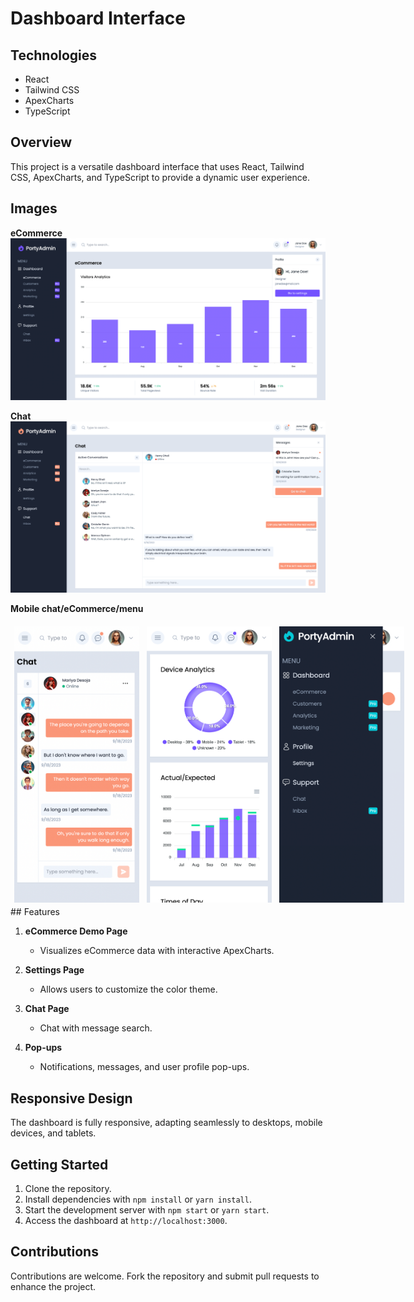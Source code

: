 # Dashboard Interface

## Technologies

- React
- Tailwind CSS
- ApexCharts
- TypeScript

## Overview

This project is a versatile dashboard interface that uses React, Tailwind CSS, ApexCharts, and TypeScript to provide a
dynamic user experience.

## Images

**eCommerce**
![img.png](img.png)

**Chat**
![img_1.png](img_1.png)

**Mobile chat/eCommerce/menu**
<div style="display: flex;">
<img src="img_2.png" alt="chat" width="200" style="margin: 6px"/>
<img src="img_3.png" alt="ecommerce" width="200" style="margin: 6px"/>
<img src="img_4.png" alt="menu" width="200" style="margin: 6px"/>
</div>
## Features

1. **eCommerce Demo Page**
    - Visualizes eCommerce data with interactive ApexCharts.

2. **Settings Page**
    - Allows users to customize the color theme.

3. **Chat Page**
    - Chat with message search.

4. **Pop-ups**
    - Notifications, messages, and user profile pop-ups.

## Responsive Design

The dashboard is fully responsive, adapting seamlessly to desktops, mobile devices, and tablets.

## Getting Started

1. Clone the repository.
2. Install dependencies with `npm install` or `yarn install`.
3. Start the development server with `npm start` or `yarn start`.
4. Access the dashboard at `http://localhost:3000`.

## Contributions

Contributions are welcome. Fork the repository and submit pull requests to enhance the project.
